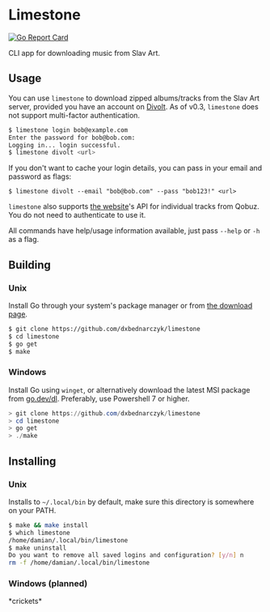 # Limestone
[![Go Report Card](https://goreportcard.com/badge/github.com/dxbednarczyk/limestone)](https://goreportcard.com/report/github.com/dxbednarczyk/limestone)

CLI app for downloading music from Slav Art.

## Usage

You can use `limestone` to download zipped albums/tracks from the Slav Art server, provided you have an account on [Divolt](https://divolt.xyz). As of v0.3, `limestone` does not support multi-factor authentication.

```bash
$ limestone login bob@example.com
Enter the password for bob@bob.com:
Logging in... login successful.
$ limestone divolt <url>
```

If you don't want to cache your login details, you can pass in your email and password as flags:
```
$ limestone divolt --email "bob@bob.com" --pass "bob123!" <url>
```

`limestone` also supports [the website](https://slavart.gamesdrive.net)'s API for individual tracks from Qobuz. You do not need to authenticate to use it.

All commands have help/usage information available, just pass `--help` or `-h` as a flag.

## Building

### Unix
Install Go through your system's package manager or from [the download page](https://go.dev/dl/).

```bash
$ git clone https://github.com/dxbednarczyk/limestone
$ cd limestone
$ go get
$ make
```

### Windows
Install Go using `winget`, or alternatively download the latest MSI package from [go.dev/dl](https://go.dev/dl/). Preferably, use Powershell 7 or higher.

```powershell
> git clone https://github.com/dxbednarczyk/limestone
> cd limestone
> go get
> ./make
```

## Installing

### Unix

Installs to `~/.local/bin` by default, make sure this directory is somewhere on your PATH.

```bash
$ make && make install
$ which limestone
/home/damian/.local/bin/limestone
$ make uninstall
Do you want to remove all saved logins and configuration? [y/n] n
rm -f /home/damian/.local/bin/limestone
```

### Windows (planned)

*crickets\*
